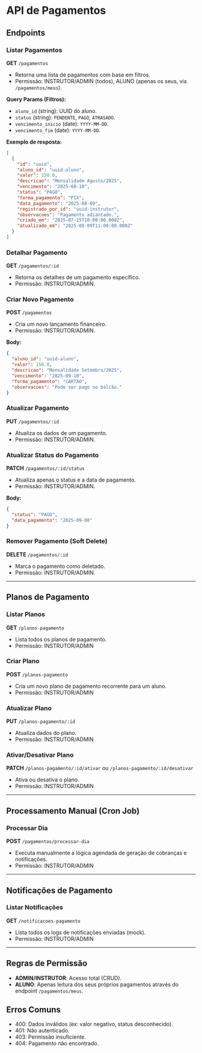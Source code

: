 # API de Pagamentos

## Endpoints

### Listar Pagamentos

**GET** `/pagamentos`

- Retorna uma lista de pagamentos com base em filtros.
- Permissão: INSTRUTOR/ADMIN (todos), ALUNO (apenas os seus, via `/pagamentos/meus`).

**Query Params (Filtros):**

- `aluno_id` (string): UUID do aluno.
- `status` (string): `PENDENTE`, `PAGO`, `ATRASADO`.
- `vencimento_inicio` (date): `YYYY-MM-DD`.
- `vencimento_fim` (date): `YYYY-MM-DD`.

**Exemplo de resposta:**

```json
[
  {
    "id": "uuid",
    "aluno_id": "uuid-aluno",
    "valor": 150.0,
    "descricao": "Mensalidade Agosto/2025",
    "vencimento": "2025-08-10",
    "status": "PAGO",
    "forma_pagamento": "PIX",
    "data_pagamento": "2025-08-09",
    "registrado_por_id": "uuid-instrutor",
    "observacoes": "Pagamento adiantado.",
    "criado_em": "2025-07-15T10:00:00.000Z",
    "atualizado_em": "2025-08-09T11:00:00.000Z"
  }
]
```

### Detalhar Pagamento

**GET** `/pagamentos/:id`

- Retorna os detalhes de um pagamento específico.
- Permissão: INSTRUTOR/ADMIN.

### Criar Novo Pagamento

**POST** `/pagamentos`

- Cria um novo lançamento financeiro.
- Permissão: INSTRUTOR/ADMIN.

**Body:**

```json
{
  "aluno_id": "uuid-aluno",
  "valor": 150.0,
  "descricao": "Mensalidade Setembro/2025",
  "vencimento": "2025-09-10",
  "forma_pagamento": "CARTAO",
  "observacoes": "Pode ser pago no balcão."
}
```

### Atualizar Pagamento

**PUT** `/pagamentos/:id`

- Atualiza os dados de um pagamento.
- Permissão: INSTRUTOR/ADMIN.

### Atualizar Status do Pagamento

**PATCH** `/pagamentos/:id/status`

- Atualiza apenas o status e a data de pagamento.
- Permissão: INSTRUTOR/ADMIN.

**Body:**

```json
{
  "status": "PAGO",
  "data_pagamento": "2025-09-08"
}
```

### Remover Pagamento (Soft Delete)

**DELETE** `/pagamentos/:id`

- Marca o pagamento como deletado.
- Permissão: INSTRUTOR/ADMIN.

---

## Planos de Pagamento

### Listar Planos

**GET** `/planos-pagamento`

- Lista todos os planos de pagamento.
- Permissão: INSTRUTOR/ADMIN

### Criar Plano

**POST** `/planos-pagamento`

- Cria um novo plano de pagamento recorrente para um aluno.
- Permissão: INSTRUTOR/ADMIN

### Atualizar Plano

**PUT** `/planos-pagamento/:id`

- Atualiza dados do plano.
- Permissão: INSTRUTOR/ADMIN

### Ativar/Desativar Plano

**PATCH** `/planos-pagamento/:id/ativar` ou `/planos-pagamento/:id/desativar`

- Ativa ou desativa o plano.
- Permissão: INSTRUTOR/ADMIN

---

## Processamento Manual (Cron Job)

### Processar Dia

**POST** `/pagamentos/processar-dia`

- Executa manualmente a lógica agendada de geração de cobranças e notificações.
- Permissão: INSTRUTOR/ADMIN

---

## Notificações de Pagamento

### Listar Notificações

**GET** `/notificacoes-pagamento`

- Lista todos os logs de notificações enviadas (mock).
- Permissão: INSTRUTOR/ADMIN

---

## Regras de Permissão

- **ADMIN/INSTRUTOR**: Acesso total (CRUD).
- **ALUNO**: Apenas leitura dos seus próprios pagamentos através do endpoint `/pagamentos/meus`.

## Erros Comuns

- 400: Dados inválidos (ex: valor negativo, status desconhecido).
- 401: Não autenticado.
- 403: Permissão insuficiente.
- 404: Pagamento não encontrado.

